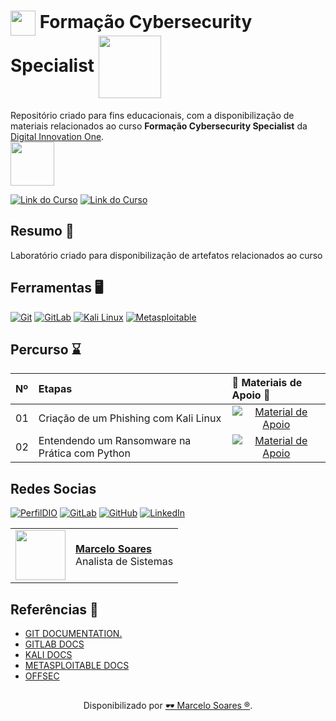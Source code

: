 <h1>
    <a href="https://www.dio.me/">
     <img align="center" width="40px" src="https://hermes.digitalinnovation.one/assets/diome/logo-minimized.png"></a>
    <span> Formação Cybersecurity Specialist</span>
    <img align="center" width="100px" src="https://hermes.dio.me/tracks/f7103da6-32cf-46a4-be1c-c97067534355.png">    
</h1>

Repositório criado para fins educacionais, com a disponibilização de materiais relacionados ao curso **Formação Cybersecurity Specialist** da [Digital Innovation One](https://www.dio.me/). 
<br>
<img width="70px" background-color="black" src="https://hermes.digitalinnovation.one/assets/diome/logo.svg">

[![Link do Curso](https://img.shields.io/badge/▶-000?style=for-the-badge&logo=movie&logoColor=E94D5F)](https://web.dio.me/track/formacao-cybersecurity) 
[![Link do Curso](https://img.shields.io/badge/Acesse%20o%20Curso%20na%20Plataforma-E94D5F?style=for-the-badge)](https://web.dio.me/track/formacao-cybersecurity) 

## Resumo 🎯

Laboratório criado para disponibilização de artefatos relacionados ao curso

## Ferramentas 🖥️
[![Git](https://img.shields.io/badge/Git-000?style=for-the-badge&logo=git&logoColor=E94D5F)](https://git-scm.com/doc) 
[![GitLab](https://img.shields.io/badge/GitLab-000?style=for-the-badge&logo=gitlab&logoColor=E94D5F)](https://docs.gitlab.com/)
[![Kali Linux](https://img.shields.io/badge/Kali-000?style=for-the-badge&logo=kali&logoColor=30A3DC)](https://www.kali.org/)
[![Metasploitable](https://img.shields.io/badge/Metasploitable-000?style=for-the-badge&logo=Metasploitable&logoColor=30A3DC)](https://docs.rapid7.com/metasploit/metasploitable-2/)

## Percurso ⌛
<table>
  <thead>
    <tr align="left">
      <th>Nº</th>
      <th>Etapas</th>
      <th>📖 Materiais de Apoio 📖</th>
    </tr>
  </thead>
  <tbody align="left">
    <tr>
      <td>01</td>
      <td>Criação de um Phishing com Kali Linux</td>
      <td align="center">
        <a href="https://github.com/Mdsoare/cybersecurity/tree/main/laboratorio-01">
           <img align="center" alt="Material de Apoio" src="https://img.shields.io/badge/Ver%20Material-30A3DC?style=for-the-badge">
        </a>
      </td>
    </tr>
    <tr>
      <td>02</td>
      <td>Entendendo um Ransomware na Prática com Python</td>
      <td align="center">
        <a href="https://github.com/Mdsoare/cybersecurity/tree/main/laboratorio-02">
           <img align="center" alt="Material de Apoio" src="https://img.shields.io/badge/Ver%20Material-E94D5F?style=for-the-badge">
        </a>
      </td>
    </tr>    
  </tbody>
  <tfoot></tfoot>
</table>

## Redes Socias

[![PerfilDIO](https://img.shields.io/badge/DIO-0077B5?style=for-the-badge&logo=dio&logoColor=white)](https://web.dio.me/users/marcelo_soares92)
[![GitLab](https://img.shields.io/badge/GitLab-000?style=for-the-badge&logo=gitlab&logoColor=E94D5F)](https://gitlab.com/Mdsoare/)
[![GitHub](https://img.shields.io/badge/GitHub-000?style=for-the-badge&logo=github&logoColor=30A3DC)](https://github.com/Mdsoare/)
[![LinkedIn](https://img.shields.io/badge/LinkedIn-0077B5?style=for-the-badge&logo=linkedin&logoColor=white)](https://www.linkedin.com/in/marcelodsoares/) 

<table>
  <tr>
    <td>
      <img width="80px" align="center" src="https://avatars.githubusercontent.com/Mdsoare"/>
    </td>
    <td align="left">
      <a href="https://github.com/Mdsoare">
        <span><b>Marcelo Soares</b></span>
      </a>
      <br>
      <span>Analista de Sistemas</span>
    </td>
  </tr>
</table>

## Referências 🔎
- [GIT DOCUMENTATION.](https://git-scm.com/doc)
- [GITLAB DOCS](https://docs.gitlab.com/)
- [KALI DOCS](https://www.kali.org/docs/)
- [METASPLOITABLE DOCS](https://docs.rapid7.com/metasploit/metasploitable-2/)
- [OFFSEC](https://www.offsec.com/metasploit-unleashed/)

##
<div align="center">Disponibilizado por <a href="https://github.com/Mdsoare">🕶 Marcelo Soares ®</a>.</div>